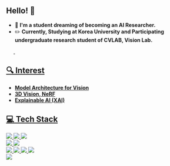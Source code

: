 ## Hello! 👋
- 🌱  **I'm a student dreaming of becoming an AI Researcher.**
- ✏️  **Currently, Studying at Korea University and Participating undergraduate research student of CVLAB, Vision Lab.** 

<a href="https://science886.tistory.com/">
<img alt="" src ="https://img.shields.io/badge/TISTORY-FF6347.svg?&style=flat&link=https://science886.tistory.com/"style="height : auto; margin-left : 10px; margin-right : 10px;"/>
<a href="https://cvlab.korea.ac.kr/">
<img alt="" src ="https://img.shields.io/badge/CVLAB-00BFFF.svg?&style=flat&link=https://cvlab.korea.ac.kr/"style="height : auto; margin-left : 10px; margin-right : 10px;"/>
  
## 🔍 Interest
- **Model Architecture for Vision**
- **3D Vision, NeRF**
- **Explainable AI (XAI)**

## 💻 Tech Stack
<img src="https://img.shields.io/badge/python-3776AB?style=flat-square&logo=Python&logoColor=white"/> 
<img src="https://img.shields.io/badge/c++-%2300599C.svg?style=flat-square&logo=c%2B%2B&logoColor=white">
<img src="https://img.shields.io/badge/R-276DC3?style=flat-square&logo=R&logoColor=white"/>
<br>
<img src="https://img.shields.io/badge/PyTorch-EE4C2C?style=flat-square&logo=PyTorch&logoColor=black"/>
<img src="https://img.shields.io/badge/TensorFlow-FF6F00?style=flat-square&logo=TensorFlow&logoColor=black"/>
<br>
<img src="https://img.shields.io/badge/html-E34F26?style=flat-square&logo=html5&logoColor=white">
<img src="https://img.shields.io/badge/css-1572B6?style=flat-square&logo=css3&logoColor=white">
<img src="https://img.shields.io/badge/javascript-F7DF1E?style=flat-square&logo=javascript&logoColor=black">
<img src="https://img.shields.io/badge/react-61DAFB?style=flat-square&logo=react&logoColor=black">
<br><img src="https://img.shields.io/badge/mysql-4479A1?style=flat-square&logo=mysql&logoColor=white">



